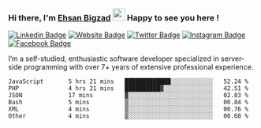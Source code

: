 ### Hi there, I'm <a href="https://teamartisans.com" target="_blank">Ehsan Bigzad</a> <img src="https://media.giphy.com/media/hvRJCLFzcasrR4ia7z/giphy.gif" width="25px"> Happy to see you here !

[![Linkedin Badge](https://img.shields.io/badge/-LinkedIn-0e76a8?style=flat-square&logo=Linkedin&logoColor=white)](https://linkedin.com/in/EhsanBigzad)
[![Website Badge](https://img.shields.io/badge/Website-3b5998?style=flat-square&logo=google-chrome&logoColor=white)](#)
[![Twitter Badge](https://img.shields.io/badge/-Twitter-00acee?style=flat-square&logo=Twitter&logoColor=white)](https://twitter.com/EhsanBigzad)
[![Instagram Badge](https://img.shields.io/badge/-Instagram-e4405f?style=flat-square&logo=Instagram&logoColor=white)](https://instagram.com/ehsanbigzad/)
[![Facebook Badge](https://img.shields.io/badge/-Facebook-0088cc?style=flat-square&logo=Facebook&logoColor=white)](https://facebook.com/EhsanBigzad7)

I’m a self-studied, enthusiastic software developer specialized in server-side programming with over 7+ years of extensive professional experience.

<!--START_SECTION:waka-->

```text
JavaScript       5 hrs 21 mins   █████████████░░░░░░░░░░░░   52.24 %
PHP              4 hrs 21 mins   ██████████▓░░░░░░░░░░░░░░   42.51 %
JSON             17 mins         ▓░░░░░░░░░░░░░░░░░░░░░░░░   02.83 %
Bash             5 mins          ▒░░░░░░░░░░░░░░░░░░░░░░░░   00.84 %
XML              4 mins          ▒░░░░░░░░░░░░░░░░░░░░░░░░   00.76 %
Other            4 mins          ▒░░░░░░░░░░░░░░░░░░░░░░░░   00.68 %
```

<!--END_SECTION:waka-->
